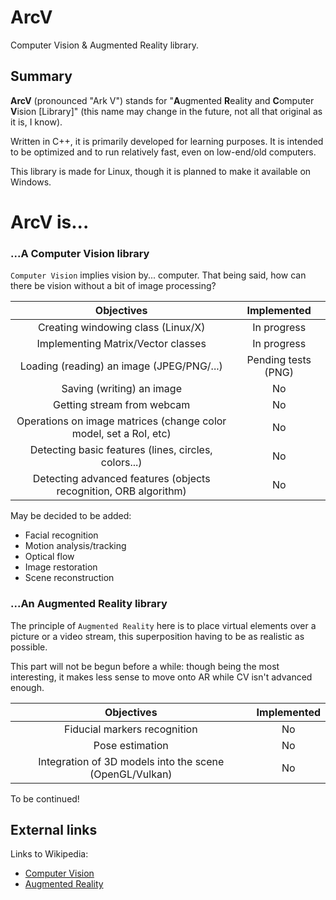 # ArcV
Computer Vision &amp; Augmented Reality library.

## Summary

**ArcV** (pronounced "Ark V") stands for "**A**ugmented **R**eality and **C**omputer **V**ision [Library]" (this name may change in the future, not all that original as it is, I know).

Written in C++, it is primarily developed for learning purposes. It is intended to be optimized and to run relatively fast, even on low-end/old computers.

This library is made for Linux, though it is planned to make it available on Windows.

# ArcV is...

### ...A **C**omputer **V**ision library

`Computer Vision` implies vision by... computer. That being said, how can there be vision without a bit of image processing?

| Objectives | Implemented |
| :--------: | :---------: |
| Creating windowing class (Linux/X) | In progress |
| Implementing Matrix/Vector classes | In progress |
| Loading (reading) an image (JPEG/PNG/...) | Pending tests (PNG) |
| Saving (writing) an image | No |
| Getting stream from webcam | No |
| Operations on image matrices (change color model, set a RoI, etc) | No |
| Detecting basic features (lines, circles, colors...) | No |
| Detecting advanced features (objects recognition, ORB algorithm) | No |

May be decided to be added:
- Facial recognition
- Motion analysis/tracking
- Optical flow
- Image restoration
- Scene reconstruction

### ...An **A**ugmented **R**eality library

The principle of `Augmented Reality` here is to place virtual elements over a picture or a video stream, this superposition having to be as realistic as possible.

This part will not be begun before a while: though being the most interesting, it makes less sense to move onto AR while CV isn't advanced enough.

| Objectives | Implemented |
| :---------: | :---------: |
| Fiducial markers recognition | No |
| Pose estimation | No |
| Integration of 3D models into the scene (OpenGL/Vulkan) | No |

To be continued!

## External links

Links to Wikipedia:
- [Computer Vision](https://en.wikipedia.org/wiki/Computer_vision)
- [Augmented Reality](https://en.wikipedia.org/wiki/Augmented_reality)
